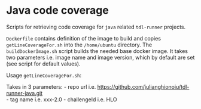 # Java code coverage

Scripts for retrieving code coverage for `java` related `tdl-runner` projects.

`Dockerfile` contains definition of the image to build and copies `getLineCoverageFor.sh` into the `/home/ubuntu` directory. The `buildDockerImage.sh` script builds the needed base docker image. It takes two parameters i.e. image name and image version, which by default are set (see script for default values).

Usage `getLineCoverageFor.sh`:

Takes in 3 parameters:
	- repo url i.e.  https://github.com/julianghionoiu/tdl-runner-java.git    
	- tag name i.e. xxx-2.0
	- challengeId i.e. HLO